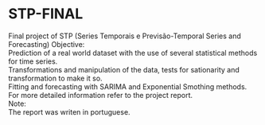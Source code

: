 # STP-FINAL
Final project of STP (Series Temporais e Previsão-Temporal Series and Forecasting)
Objective:<br>
Prediction of a real world dataset with the use of several statistical methods for time series.<br>
Transformations and manipulation of the data, tests for sationarity and transformation to make it so.<br>
Fitting and forecasting with SARIMA and Exponential Smothing methods.<br>
For more detailed information refer to the project report.<br>
Note:<br>
The report was writen in portuguese.<br>

